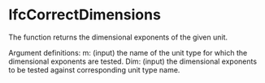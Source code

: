 # IfcCorrectDimensions

The function returns the dimensional exponents of the given unit.
<!-- end of short definition -->


Argument definitions:
m: (input) the name of the unit type for which the dimensional exponents are tested.
Dim: (input) the dimensional exponents to be tested against corresponding unit type name.
